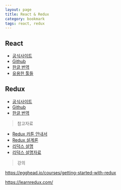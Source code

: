 ```yaml
---
layout: page
title: React & Redux
category: bookmark
tags: react, redux
---
```

## React

- [공식사이트](https://facebook.github.io/react)
- [Github](https://github.com/facebook/react)
- [한글 번역](https://github.com/facebook/react/blob/master/docs/docs/)
- [유용한 툴들](https://github.com/facebook/react/wiki/Complementary-Tools)

## Redux


- [공식사이트](http://redux.js.org/)
- [Github](https://github.com/reactjs/redux)
- [한글 번역](http://dobbit.github.io/redux/)

>참고자료

- [Redux 카툰 안내서](http://bestalign.github.io/2015/10/26/cartoon-intro-to-redux/)
- [Redux 설계론](http://huns.me/development/1953)
- [리덕스 설명](http://www.slideshare.net/youngmoon925/reduced-by-redux-58865573?ref=http://blog.hckrmn.net/?s=redux)
- [리덕스 설명자료](http://www.slideshare.net/dalinaum/redux-55650128?qid=bf9e7313-bccc-4d0c-8202-0552d598e072&v=&b=&from_search=2)

>강의

https://egghead.io/courses/getting-started-with-redux

https://learnredux.com/
